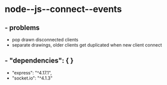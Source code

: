 # node--js--connect--events
## - problems
   - pop drawn disconnected clients
   - separate drawings, older clients get duplicated when new client connect
## - "dependencies": { }
   - "express": "^4.17.1",
   - "socket.io": "^4.1.3"
